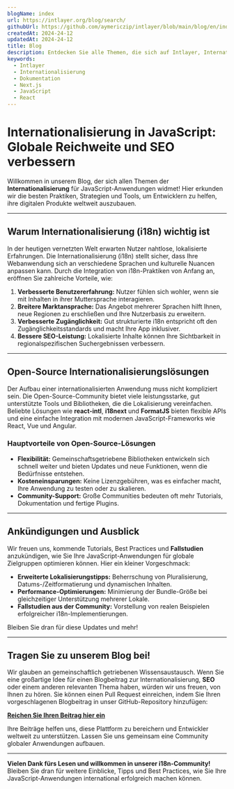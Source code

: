 ```yaml
---
blogName: index
url: https://intlayer.org/blog/search/
githubUrl: https://github.com/aymericzip/intlayer/blob/main/blog/en/index.md
createdAt: 2024-24-12
updatedAt: 2024-24-12
title: Blog
description: Entdecken Sie alle Themen, die sich auf Intlayer, Internationalisierung und andere beziehen
keywords:
  - Intlayer
  - Internationalisierung
  - Dokumentation
  - Next.js
  - JavaScript
  - React
---
```


# Internationalisierung in JavaScript: Globale Reichweite und SEO verbessern

Willkommen in unserem Blog, der sich allen Themen der **Internationalisierung** für JavaScript-Anwendungen widmet! Hier erkunden wir die besten Praktiken, Strategien und Tools, um Entwicklern zu helfen, ihre digitalen Produkte weltweit auszubauen.

---

## Warum Internationalisierung (i18n) wichtig ist

In der heutigen vernetzten Welt erwarten Nutzer nahtlose, lokalisierte Erfahrungen. Die Internationalisierung (i18n) stellt sicher, dass Ihre Webanwendung sich an verschiedene Sprachen und kulturelle Nuancen anpassen kann. Durch die Integration von i18n-Praktiken von Anfang an, eröffnen Sie zahlreiche Vorteile, wie:

1. **Verbesserte Benutzererfahrung:** Nutzer fühlen sich wohler, wenn sie mit Inhalten in ihrer Muttersprache interagieren.
2. **Breitere Marktansprache:** Das Angebot mehrerer Sprachen hilft Ihnen, neue Regionen zu erschließen und Ihre Nutzerbasis zu erweitern.
3. **Verbesserte Zugänglichkeit:** Gut strukturierte i18n entspricht oft den Zugänglichkeitsstandards und macht Ihre App inklusiver.
4. **Bessere SEO-Leistung:** Lokalisierte Inhalte können Ihre Sichtbarkeit in regionalspezifischen Suchergebnissen verbessern.

---

## Open-Source Internationalisierungslösungen

Der Aufbau einer internationalisierten Anwendung muss nicht kompliziert sein. Die Open-Source-Community bietet viele leistungsstarke, gut unterstützte Tools und Bibliotheken, die die Lokalisierung vereinfachen. Beliebte Lösungen wie **react-intl**, **i18next** und **FormatJS** bieten flexible APIs und eine einfache Integration mit modernen JavaScript-Frameworks wie React, Vue und Angular.

### Hauptvorteile von Open-Source-Lösungen

- **Flexibilität:** Gemeinschaftsgetriebene Bibliotheken entwickeln sich schnell weiter und bieten Updates und neue Funktionen, wenn die Bedürfnisse entstehen.
- **Kosteneinsparungen:** Keine Lizenzgebühren, was es einfacher macht, Ihre Anwendung zu testen oder zu skalieren.
- **Community-Support:** Große Communities bedeuten oft mehr Tutorials, Dokumentation und fertige Plugins.

---

## Ankündigungen und Ausblick

Wir freuen uns, kommende Tutorials, Best Practices und **Fallstudien** anzukündigen, wie Sie Ihre JavaScript-Anwendungen für globale Zielgruppen optimieren können. Hier ein kleiner Vorgeschmack:

- **Erweiterte Lokalisierungstipps:** Beherrschung von Pluralisierung, Datums-/Zeitformatierung und dynamischen Inhalten.
- **Performance-Optimierungen:** Minimierung der Bundle-Größe bei gleichzeitiger Unterstützung mehrerer Lokale.
- **Fallstudien aus der Community:** Vorstellung von realen Beispielen erfolgreicher i18n-Implementierungen.

Bleiben Sie dran für diese Updates und mehr!

---

## Tragen Sie zu unserem Blog bei!

Wir glauben an gemeinschaftlich getriebenen Wissensaustausch. Wenn Sie eine großartige Idee für einen Blogbeitrag zur Internationalisierung, **SEO** oder einem anderen relevanten Thema haben, würden wir uns freuen, von Ihnen zu hören. Sie können einen Pull Request einreichen, indem Sie Ihren vorgeschlagenen Blogbeitrag in unser GitHub-Repository hinzufügen:

[**Reichen Sie Ihren Beitrag hier ein**](https://github.com/aymericzip/intlayer/blob/main/docs/de/blog)

Ihre Beiträge helfen uns, diese Plattform zu bereichern und Entwickler weltweit zu unterstützen. Lassen Sie uns gemeinsam eine Community globaler Anwendungen aufbauen.

---

**Vielen Dank fürs Lesen und willkommen in unserer i18n-Community!** Bleiben Sie dran für weitere Einblicke, Tipps und Best Practices, wie Sie Ihre JavaScript-Anwendungen international erfolgreich machen können.
